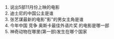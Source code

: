 1. 说出5部11月份上映的电影
2. 迪士尼的中国公主是谁
3. 张艺谋最新的电影"影"的男女主角是谁
4. 今年中国 竞争 奥斯卡最佳外语片奖 的电影是哪一部
5. 神奇动物在哪里(第一部)发生在哪个国家

